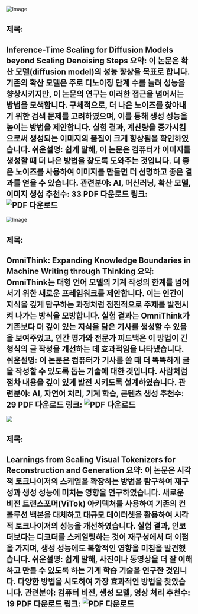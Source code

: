 ![Image](https://cdn-thumbnails.huggingface.co/social-thumbnails/papers/2501.09732.png)
## 제목:
Inference-Time Scaling for Diffusion Models beyond Scaling Denoising  Steps
**요약**:
이 논문은 확산 모델(diffusion model)의 성능 향상을 목표로 합니다. 기존의 확산 모델은 주로 디노이징 단계 수를 늘려 성능을 향상시키지만, 이 논문의 연구는 이러한 접근을 넘어서는 방법을 모색합니다. 구체적으로, 더 나은 노이즈를 찾아내기 위한 검색 문제를 고려하였으며, 이를 통해 생성 성능을 높이는 방법을 제안합니다. 실험 결과, 계산량을 증가시킴으로써 생성되는 이미지의 품질이 크게 향상됨을 확인하였습니다.
**쉬운설명**:
쉽게 말해, 이 논문은 컴퓨터가 이미지를 생성할 때 더 나은 방법을 찾도록 도와주는 것입니다. 더 좋은 노이즈를 사용하여 이미지를 만들면 더 선명하고 좋은 결과를 얻을 수 있습니다.
**관련분야**:
AI, 머신러닝, 확산 모델, 이미지 생성
**추천수**:
33
**PDF 다운로드 링크**: ![PDF 다운로드](https://arxiv.org/pdf/2501.09732)
---

![Image](https://cdn-thumbnails.huggingface.co/social-thumbnails/papers/2501.09751.png)
## 제목:
OmniThink: Expanding Knowledge Boundaries in Machine Writing through Thinking
**요약**:
OmniThink는 대형 언어 모델의 기계 작성의 한계를 넘어서기 위한 새로운 프레임워크를 제안합니다. 이는 인간이 지식을 깊게 탐구하는 과정처럼 점진적으로 주제를 발전시켜 나가는 방식을 모방합니다. 실험 결과는 OmniThink가 기존보다 더 깊이 있는 지식을 담은 기사를 생성할 수 있음을 보여주었고, 인간 평가와 전문가 피드백은 이 방법이 긴 형식의 글 작성을 개선하는 데 효과적임을 나타냈습니다.
**쉬운설명**:
이 논문은 컴퓨터가 기사를 쓸 때 더 똑똑하게 글을 작성할 수 있도록 돕는 기술에 대한 것입니다. 사람처럼 점차 내용을 깊이 있게 발전 시키도록 설계하였습니다.
**관련분야**:
AI, 자연어 처리, 기계 학습, 콘텐츠 생성
**추천수**:
29
**PDF 다운로드 링크**: ![PDF 다운로드](https://arxiv.org/pdf/2501.09751)
---

![](https://cdn-thumbnails.huggingface.co/social-thumbnails/papers/2501.09755.png)
## 제목:
Learnings from Scaling Visual Tokenizers for Reconstruction and Generation
**요약**:
이 논문은 시각적 토크나이저의 스케일을 확장하는 방법을 탐구하여 재구성과 생성 성능에 미치는 영향을 연구하였습니다. 새로운 비전 트랜스포머(ViTok) 아키텍처를 사용하여 기존의 컨볼루션 백본을 대체하고 대규모 데이터셋을 활용하여 시각적 토크나이저의 성능을 개선하였습니다. 실험 결과, 인코더보다는 디코더를 스케일링하는 것이 재구성에서 더 이점을 가지며, 생성 성능에도 복합적인 영향을 미침을 발견했습니다.
**쉬운설명**:
쉽게 말해, 사진이나 동영상을 더 잘 이해하고 만들 수 있도록 하는 기계 학습 기술을 연구한 것입니다. 다양한 방법을 시도하여 가장 효과적인 방법을 찾았습니다.
**관련분야**:
컴퓨터 비전, 생성 모델, 영상 처리
**추천수**:
19
**PDF 다운로드 링크**: ![PDF 다운로드](https://arxiv.org/pdf/2501.09755)
---